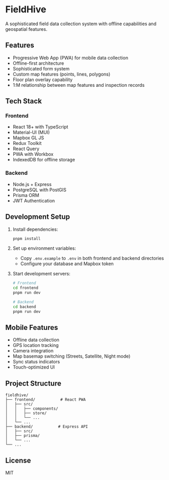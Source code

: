 # FieldHive

A sophisticated field data collection system with offline capabilities and geospatial features.

## Features

- Progressive Web App (PWA) for mobile data collection
- Offline-first architecture
- Sophisticated form system
- Custom map features (points, lines, polygons)
- Floor plan overlay capability
- 1:M relationship between map features and inspection records

## Tech Stack

### Frontend
- React 18+ with TypeScript
- Material-UI (MUI)
- Mapbox GL JS
- Redux Toolkit
- React Query
- PWA with Workbox
- IndexedDB for offline storage

### Backend
- Node.js + Express
- PostgreSQL with PostGIS
- Prisma ORM
- JWT Authentication

## Development Setup

1. Install dependencies:
   ```bash
   pnpm install
   ```

2. Set up environment variables:
   - Copy `.env.example` to `.env` in both frontend and backend directories
   - Configure your database and Mapbox token

3. Start development servers:
   ```bash
   # Frontend
   cd frontend
   pnpm run dev

   # Backend
   cd backend
   pnpm run dev
   ```

## Mobile Features

- Offline data collection
- GPS location tracking
- Camera integration
- Map basemap switching (Streets, Satellite, Night mode)
- Sync status indicators
- Touch-optimized UI

## Project Structure

```
fieldhive/
├── frontend/           # React PWA
│   ├── src/
│   │   ├── components/
│   │   ├── store/
│   │   └── ...
│   └── ...
├── backend/           # Express API
│   ├── src/
│   ├── prisma/
│   └── ...
└── ...
```

## License

MIT 